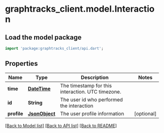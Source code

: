 # graphtracks_client.model.Interaction

## Load the model package
```dart
import 'package:graphtracks_client/api.dart';
```

## Properties
Name | Type | Description | Notes
------------ | ------------- | ------------- | -------------
**time** | [**DateTime**](DateTime.md) | The timestamp for this interaction. UTC timezone. | 
**id** | **String** | The user id who performed the interaction | 
**profile** | [**JsonObject**](.md) | The user profile information | [optional] 

[[Back to Model list]](../README.md#documentation-for-models) [[Back to API list]](../README.md#documentation-for-api-endpoints) [[Back to README]](../README.md)


